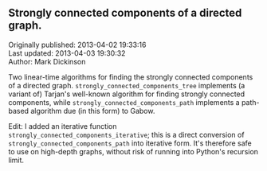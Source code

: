 ## Strongly connected components of a directed graph.  
Originally published: 2013-04-02 19:33:16  
Last updated: 2013-04-03 19:30:32  
Author: Mark Dickinson  
  
Two linear-time algorithms for finding the strongly connected components of a directed graph.  `strongly_connected_components_tree` implements (a variant of) Tarjan's well-known algorithm for finding strongly connected components, while `strongly_connected_components_path` implements a path-based algorithm due (in this form) to Gabow.

Edit:  I added an iterative function `strongly_connected_components_iterative`;  this is a direct conversion of `strongly_connected_components_path` into iterative form.  It's therefore safe to use on high-depth graphs, without risk of running into Python's recursion limit.